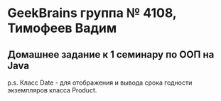 # GeekBrains группа № 4108, Тимофеев Вадим

## Домашнее задание к 1 семинару по ООП на Java

p.s. Класс Date - для отображения и вывода срока годности экземпляров класса Product.
